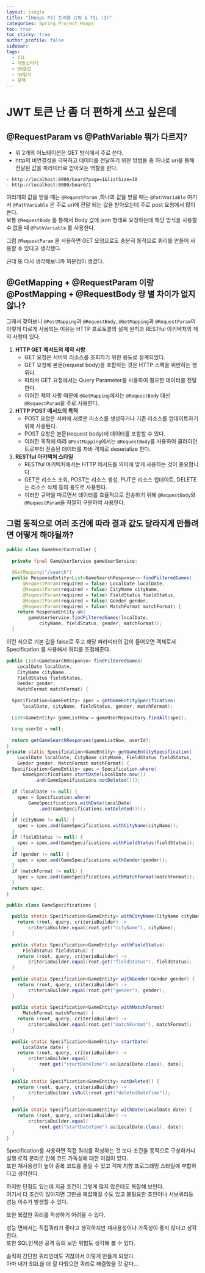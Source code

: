 ```yaml
---
layout: single
title: "[Hoops PJ] 트러블 슈팅 & TIL (3)"
categories: Spring_Project_Hoops
toc: true
toc_sticky: true
author_profile: false
sidebar: 
tags:
  - TIL
  - 개발스터디
  - 99클럽
  - 99일지
  - 항해
---
```


# JWT 토큰 난 좀 더 편하게 쓰고 싶은데


## @RequestParam vs @PathVariable 뭐가 다르지?

- 위 2개의 어노테이션은 GET 방식에서 주로 쓴다.
- http의 비연결성을 극복하고 데이터를 전달하기 위한 방법들 중 하나로 uri를 통해 전달된 값을 파라미터로 받아오는 역할을 한다.
```
- http://localhost:8000/board?page=1&listSize=10  
- http://localhost:8000/board/1
```

여러개의 값을 받을 때는 `@RequestParam`  ,하나의 값을 받을 때는 `@PathVariable` 여기서 `@PathVariable` 은 주로 uri에 전달 되는 값을 받아오는데 주로 post 요청에서 많이 쓴다.  
보통 `@RequestBody` 를 통해서 Body 값에 json 형태로 요청하는데 해당 방식을 사용할 수 없을 때 `@PathVariable` 를 사용한다.   

그럼 `@RequestParam` 을 사용하면 GET 요청으로도 충분히 동적으로 쿼리를 만들어 사용할 수 있다고 생각했다.   

근데 또 다시 생각해보니까 의문점이 생겼다.  
## @GetMapping + @RequestParam 이랑 @PostMapping + @RequestBody 랑 별 차이가 없지 않나?

그래서 찾아보니 `@PostMapping`과 `@RequestBody`, `@GetMapping`과 `@RequestParam`이 이렇게 다르게 사용되는 이유는 HTTP 프로토콜의 설계 원칙과 RESTful 아키텍처의 제약 사항이 있다.

1. **HTTP GET 메서드의 제약 사항**
    - GET 요청은 서버의 리소스를 조회하기 위한 용도로 설계되었다.
    - GET 요청에 본문(request body)을 포함하는 것은 HTTP 스펙을 위반하는 행위다.
    - 따라서 GET 요청에서는 Query Parameter를 사용하여 필요한 데이터를 전달한다.
    - 이러한 제약 사항 때문에 `@GetMapping`에서는 `@RequestBody` 대신 `@RequestParam`을 주로 사용한다.
2. **HTTP POST 메서드의 목적**
    - POST 요청은 서버에 새로운 리소스를 생성하거나 기존 리소스를 업데이트하기 위해 사용된다.
    - POST 요청은 본문(request body)에 데이터를 포함할 수 있다.
    - 이러한 목적에 따라 `@PostMapping`에서는 `@RequestBody`를 사용하여 클라이언트로부터 전송된 데이터를 자바 객체로 deserialize 한다.
3. **RESTful 아키텍처 스타일**
    - RESTful 아키텍처에서는 HTTP 메서드를 의미에 맞게 사용하는 것이 중요합니다.
    - GET은 리소스 조회, POST는 리소스 생성, PUT은 리소스 업데이트, DELETE는 리소스 삭제 등의 용도로 사용된다.
    - 이러한 규약을 따르면서 데이터를 효율적으로 전송하기 위해 `@RequestBody`와 `@RequestParam`을 적절히 구분하여 사용한다.

## 그럼 동적으로 여러 조건에 따라 결과 값도 달라지게 만들려면 어떻게 해야될까?


```java
public class GameUserController {  
  
  private final GameUserService gameUserService;  
  
  @GetMapping("/search")  
  public ResponseEntity<List<GameSearchResponse>> findFilteredGames(  
      @RequestParam(required = false) LocalDate localDate,  
      @RequestParam(required = false) CityName cityName,  
      @RequestParam(required = false) FieldStatus fieldStatus,  
      @RequestParam(required = false) Gender gender,  
      @RequestParam(required = false) MatchFormat matchFormat) {  
    return ResponseEntity.ok(  
        gameUserService.findFilteredGames(localDate,  
            cityName, fieldStatus, gender, matchFormat));  
  }
```

이런 식으로 기본 값을 false로 두고 해당 파라미터의 값이 들어오면 객체로서 Specification 를 사용해서 쿼리를 조정해준다.   

```java
public List<GameSearchResponse> findFilteredGames(  
    LocalDate localDate,  
    CityName cityName,  
    FieldStatus fieldStatus,  
    Gender gender,  
    MatchFormat matchFormat) {  
  
  Specification<GameEntity> spec = getGameEntitySpecification(  
      localDate, cityName, fieldStatus, gender, matchFormat);  
  
  List<GameEntity> gameListNow = gameUserRepository.findAll(spec);  
  
  Long userId = null;  
  
  return getGameSearchResponses(gameListNow, userId);  
}
private static Specification<GameEntity> getGameEntitySpecification(  
    LocalDate localDate, CityName cityName, FieldStatus fieldStatus,  
    Gender gender, MatchFormat matchFormat) {  
  Specification<GameEntity> spec = Specification.where(  
      GameSpecifications.startDate(LocalDate.now())  
          .and(GameSpecifications.notDeleted()));  
  
  if (localDate != null) {  
    spec = Specification.where(  
        GameSpecifications.withDate(localDate)  
            .and(GameSpecifications.notDeleted()));  
  }  
  if (cityName != null) {  
    spec = spec.and(GameSpecifications.withCityName(cityName));  
  }  
  if (fieldStatus != null) {  
    spec = spec.and(GameSpecifications.withFieldStatus(fieldStatus));  
  }  
  if (gender != null) {  
    spec = spec.and(GameSpecifications.withGender(gender));  
  }  
  if (matchFormat != null) {  
    spec = spec.and(GameSpecifications.withMatchFormat(matchFormat));  
  }  
  return spec;  
}
```

```java
public class GameSpecifications {  
  
  public static Specification<GameEntity> withCityName(CityName cityName) {  
    return (root, query, criteriaBuilder) ->  
        criteriaBuilder.equal(root.get("cityName"), cityName);  
  }  
  
  public static Specification<GameEntity> withFieldStatus(  
      FieldStatus fieldStatus) {  
    return (root, query, criteriaBuilder) ->  
        criteriaBuilder.equal(root.get("fieldStatus"), fieldStatus);  
  }  
  
  public static Specification<GameEntity> withGender(Gender gender) {  
    return (root, query, criteriaBuilder) ->  
        criteriaBuilder.equal(root.get("gender"), gender);  
  }  
  
  public static Specification<GameEntity> withMatchFormat(  
      MatchFormat matchFormat) {  
    return (root, query, criteriaBuilder) ->  
        criteriaBuilder.equal(root.get("matchFormat"), matchFormat);  
  }  
  
  public static Specification<GameEntity> startDate(  
      LocalDate date) {  
    return (root, query, criteriaBuilder) ->  
        criteriaBuilder.equal(  
            root.get("startDateTime").as(LocalDate.class), date);  
  }  
  
  public static Specification<GameEntity> notDeleted() {  
    return (root, query, criteriaBuilder) ->  
        criteriaBuilder.isNull(root.get("deletedDateTime"));  
  }  
  
  public static Specification<GameEntity> withDate(LocalDate date) {  
    return (root, query, criteriaBuilder) ->  
        criteriaBuilder.equal(  
            root.get("startDateTime").as(LocalDate.class), date);  
  }  
}
```

Specification를 사용하면 직접 쿼리를 작성하는 것 보다 조건을 동적으로 구성하거나 실행 로직 분리로 인해 코드 가독성에 대한 이점이 있다.  
또한 재사용성이 높아 중복 코드를 줄일 수 있고 객체 지향 프로그래밍 스타일에 부합하다고 생각한다.   

하지만 단점도 있는데 지금 조건이 그렇게 많지 않은데도 복잡해 보인다.  
여기서 더 조건이 많아지면 그만큼 복잡해질 수도 있고 불필요한 조인이나 서브쿼리등 성능 이슈가 발생할 수 있다.  

또한 복잡한 쿼리를 작성하기 어려울 수 있다.  

성능 면에서는 직접쿼리가 좋다고 생각하지만 재사용성이나 가독성이 좋지 않다고 생각한다.   
또한 SQL인젝션 공격 등의 보안 위험도 생각해 볼 수 있다.  

솔직히 간단한 쿼리인데도 귀찮아서 이렇게 만들게 되었다.  
아마 내가 SQL을 더 잘 다뤘으면 쿼리로 해결했을 것 같다...